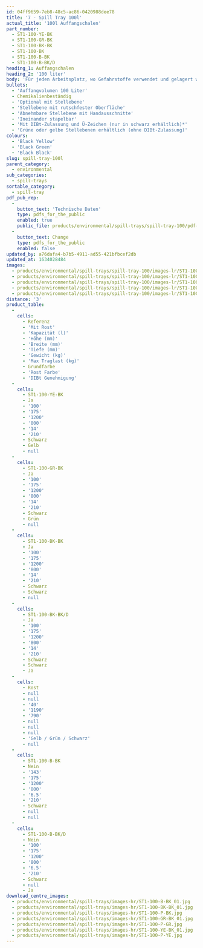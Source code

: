 ```yaml
---
id: 04ff9659-7eb8-48c5-ac86-0420988dee78
title: '7 - Spill Tray 100l'
actual_title: '100l Auffangschalen'
part_number:
  - ST1-100-YE-BK
  - ST1-100-GR-BK
  - ST1-100-BK-BK
  - ST1-100-BK
  - ST1-100-B-BK
  - ST1-100-B-BK/D
heading_1: Auffangschalen
heading_2: '100 liter'
body: 'Für jeden Arbeitsplatz, wo Gefahrstoffe verwendet und gelagert werden müssen.'
bullets:
  - 'Auffangvolumen 100 Liter'
  - Chemikalienbeständig
  - 'Optional mit Stellebene'
  - 'Stellebene mit rutschfester Oberfläche'
  - 'Abnehmbare Stellebene mit Handausschnitte'
  - 'Ineinander stapelbar'
  - 'Mit DIBt-Zulassung und Ü-Zeichen (nur in schwarz erhältlich)*'
  - 'Grüne oder gelbe Stellebenen erhältlich (ohne DIBt-Zulassung)'
colours:
  - 'Black Yellow'
  - 'Black Green'
  - 'Black Black'
slug: spill-tray-100l
parent_category:
  - environmental
sub_categories:
  - spill-trays
sortable_category:
  - spill-tray
pdf_pub_rep:
  -
    button_text: 'Technische Daten'
    type: pdfs_for_the_public
    enabled: true
    public_file: products/environmental/spill-trays/spill-tray-100/pdf-lr/EV-Spill-Tray-(100L)-TD_DE.pdf
  -
    button_text: Change
    type: pdfs_for_the_public
    enabled: false
updated_by: a76dafa4-b7b5-4911-ad55-421bfbcef2db
updated_at: 1634028484
images:
  - products/environmental/spill-trays/spill-tray-100/images-lr/ST1-100_01.jpg
  - products/environmental/spill-trays/spill-tray-100/images-lr/ST1-100_04.jpg
  - products/environmental/spill-trays/spill-tray-100/images-lr/ST1-100_03.jpg
  - products/environmental/spill-trays/spill-tray-100/images-lr/ST1-100_02.jpg
  - products/environmental/spill-trays/spill-tray-100/images-lr/ST1-100_05.jpg
distance: '3'
product_table:
  -
    cells:
      - Referenz
      - 'Mit Rost'
      - 'Kapazität (l)'
      - 'Höhe (mm)'
      - 'Breite (mm)'
      - 'Tiefe (mm)'
      - 'Gewicht (kg)'
      - 'Max Traglast (kg)'
      - Grundfarbe
      - 'Rost Farbe'
      - 'DIBt Genehmigung'
  -
    cells:
      - ST1-100-YE-BK
      - Ja
      - '100'
      - '175'
      - '1200'
      - '800'
      - '14'
      - '210'
      - Schwarz
      - Gelb
      - null
  -
    cells:
      - ST1-100-GR-BK
      - Ja
      - '100'
      - '175'
      - '1200'
      - '800'
      - '14'
      - '210'
      - Schwarz
      - Grün
      - null
  -
    cells:
      - ST1-100-BK-BK
      - Ja
      - '100'
      - '175'
      - '1200'
      - '800'
      - '14'
      - '210'
      - Schwarz
      - Schwarz
      - null
  -
    cells:
      - ST1-100-BK-BK/D
      - Ja
      - '100'
      - '175'
      - '1200'
      - '800'
      - '14'
      - '210'
      - Schwarz
      - Schwarz
      - Ja
  -
    cells:
      - Rost
      - null
      - null
      - '40'
      - '1190'
      - '790'
      - null
      - null
      - null
      - 'Gelb / Grün / Schwarz'
      - null
  -
    cells:
      - ST1-100-B-BK
      - Nein
      - '143'
      - '175'
      - '1200'
      - '800'
      - '6.5'
      - '210'
      - Schwarz
      - null
      - null
  -
    cells:
      - ST1-100-B-BK/D
      - Nein
      - '100'
      - '175'
      - '1200'
      - '800'
      - '6.5'
      - '210'
      - Schwarz
      - null
      - Ja
download_centre_images:
  - products/environmental/spill-trays/images-hr/ST1-100-B-BK_01.jpg
  - products/environmental/spill-trays/images-hr/ST1-100-BK-BK_01.jpg
  - products/environmental/spill-trays/images-hr/ST1-100-P-BK.jpg
  - products/environmental/spill-trays/images-hr/ST1-100-GR-BK_01.jpg
  - products/environmental/spill-trays/images-hr/ST1-100-P-GR.jpg
  - products/environmental/spill-trays/images-hr/ST1-100-YE-BK_01.jpg
  - products/environmental/spill-trays/images-hr/ST1-100-P-YE.jpg
---
```

